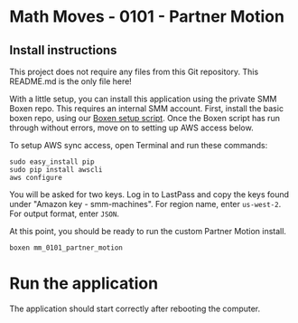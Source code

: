 # Math Moves - 0101 - Partner Motion

## Install instructions

This project does not require any files from this Git repository. This README.md is the only file here!


With a little setup, you can install this application using the private SMM Boxen repo. This requires an internal SMM account.
First, install the basic boxen repo, using our [Boxen setup script](https://github.com/scimusmn/boxen-setup). 
Once the Boxen script has run through without errors, move on to setting up AWS access below.

To setup AWS sync access, open Terminal and run these commands:

    sudo easy_install pip
    sudo pip install awscli
    aws configure
    
You will be asked for two keys. Log in to LastPass and copy the keys found under "Amazon key - smm-machines". 
For region name, enter ```us-west-2```.
For output format, enter ```JSON```.


At this point, you should be ready to run the custom Partner Motion install.

    boxen mm_0101_partner_motion
    


# Run the application
The application should start correctly after rebooting the computer.
